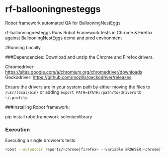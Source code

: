 # rf-ballooningnesteggs
Robot framework automated QA for BallooningNestEggs

rf-ballooningnesteggs Runs Robot Framework tests in Chrome & Firefox against BallooningNestEggs demo and prod environment

#Running Locally

###Dependencies:
Download and unzip the Chrome and Firefox drivers.

Chromedriver: https://sites.google.com/a/chromium.org/chromedriver/downloads
Geckodriver: https://github.com/mozilla/geckodriver/releases

Ensure the drivers are in your system path by either moving the files to `/usr/local/bin/`
or adding `export PATH=$PATH:/path/to/drivers` to `~/.profile`.

###Installing Robot framework:

pip install robotframework-seleniumlibrary

### Execution

Executing a single browser's tests:
```bash
robot --outputdir reports/<chrome|firefox> --variable BROWSER:<chrome|firefox> Tests
```

